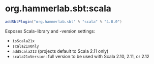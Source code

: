 # org.hammerlab.sbt:scala

```scala
addSbtPlugin("org.hammerlab.sbt" % "scala" % "4.0.0")
```

Exposes Scala-library and -version settings:

- `isScala21x`
- `scala21xOnly`
- `addScala212` (projects default to Scala 2.11 only)
- `scala21xVersion`: full version to be used with Scala 2.10, 2.11, or 2.12


